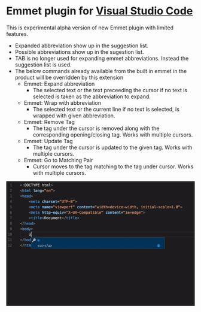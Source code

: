 # Emmet plugin for [Visual Studio Code](https://code.visualstudio.com)

This is experimental alpha version of new Emmet plugin with limited features. 

- Expanded abbreviation show up in the suggestion list.
- Possible abbreviations show up in the sugestion list.
- TAB is no longer used for expanding emmet abbreviations. Instead the suggestion list is used.
- The below commands already available from the built in emmet in the product will be overridden by this extension
    - Emmet: Expand abbreviation
        - The selected text or the text preceeding the cursor if no text is selected is taken as the abbreviation to expand.
    - Emmet: Wrap with abbreviation
        - The selected text or the current line if no text is selected, is wrapped with given abbreviation. 
    - Emmet: Remove Tag
        - The tag under the cursor is removed along with the corresponding opening/closing tag. Works with multiple cursors.
    - Emmet: Update Tag
        - The tag under the cursor is updated to the given tag. Works with multiple cursors.
    - Emmet: Go to Matching Pair
        - Cursor moves to the tag matching to the tag under cursor. Works with multiple cursors. 

![Emmet Completions](emmet.gif)



